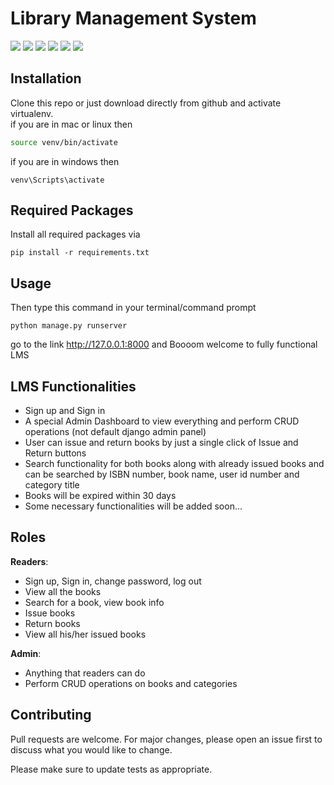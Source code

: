 # Library Management System

<img src="https://img.shields.io/badge/build-passing-success"> <img src="https://img.shields.io/badge/Python-3.8.10-blueviolet"> <img src="https://img.shields.io/badge/Django-3.2.6-blue"> <img src="https://img.shields.io/badge/SQLite-9cf"> <img src="https://img.shields.io/badge/Bootstrap--4-blueviolet"> <img src="https://img.shields.io/badge/LMS-red">




## Installation

Clone this repo or just download directly from github and activate virtualenv.<br> 
if you are in mac or linux then

```bash
source venv/bin/activate
```
if you are in windows then
```
venv\Scripts\activate
```
## Required Packages

Install all required packages via
```
pip install -r requirements.txt
```
## Usage

Then type this command in your terminal/command prompt
```
python manage.py runserver
```
go to the link http://127.0.0.1:8000 and Boooom welcome to fully functional LMS

## LMS Functionalities
 - Sign up and Sign in 
 - A special Admin Dashboard to view everything and perform CRUD operations (not default django admin panel)
 - User can issue and return books by just a single click of Issue and Return buttons
 - Search functionality for both books along with already issued books and can be searched by ISBN number, book name, user id number and category title
 - Books will be expired within 30 days
 - Some necessary functionalities will be added soon...
 
## Roles

 <b>Readers</b>:
  - Sign up, Sign in, change password, log out
  - View all the books
  - Search for a book, view book info
  - Issue books
  - Return books 
  - View all his/her issued books

 <b>Admin</b>:
  - Anything that readers can do
  - Perform CRUD operations on books and categories

## Contributing
Pull requests are welcome. For major changes, please open an issue first to discuss what you would like to change.

Please make sure to update tests as appropriate.
